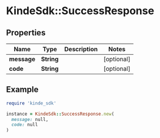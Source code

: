 # KindeSdk::SuccessResponse

## Properties

| Name | Type | Description | Notes |
| ---- | ---- | ----------- | ----- |
| **message** | **String** |  | [optional] |
| **code** | **String** |  | [optional] |

## Example

```ruby
require 'kinde_sdk'

instance = KindeSdk::SuccessResponse.new(
  message: null,
  code: null
)
```

